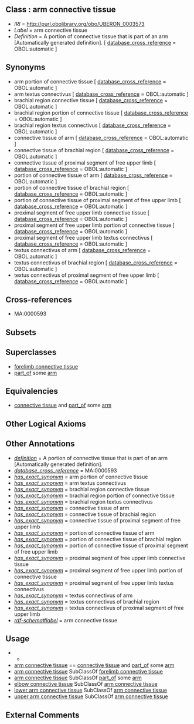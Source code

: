 
## Class : arm connective tissue

 * *IRI* = http://purl.obolibrary.org/obo/UBERON_0003573
 * *Label* = arm connective tissue
 * *Definition* = A portion of connective tissue that is part of an arm [Automatically generated definition]. [ [database_cross_reference](../../ef/oboInOwl#hasDbXref.md) = OBOL:automatic ]

## Synonyms

 * arm portion of connective tissue [ [database_cross_reference](../../ef/oboInOwl#hasDbXref.md) = OBOL:automatic ]
 * arm textus connectivus [ [database_cross_reference](../../ef/oboInOwl#hasDbXref.md) = OBOL:automatic ]
 * brachial region connective tissue [ [database_cross_reference](../../ef/oboInOwl#hasDbXref.md) = OBOL:automatic ]
 * brachial region portion of connective tissue [ [database_cross_reference](../../ef/oboInOwl#hasDbXref.md) = OBOL:automatic ]
 * brachial region textus connectivus [ [database_cross_reference](../../ef/oboInOwl#hasDbXref.md) = OBOL:automatic ]
 * connective tissue of arm [ [database_cross_reference](../../ef/oboInOwl#hasDbXref.md) = OBOL:automatic ]
 * connective tissue of brachial region [ [database_cross_reference](../../ef/oboInOwl#hasDbXref.md) = OBOL:automatic ]
 * connective tissue of proximal segment of free upper limb [ [database_cross_reference](../../ef/oboInOwl#hasDbXref.md) = OBOL:automatic ]
 * portion of connective tissue of arm [ [database_cross_reference](../../ef/oboInOwl#hasDbXref.md) = OBOL:automatic ]
 * portion of connective tissue of brachial region [ [database_cross_reference](../../ef/oboInOwl#hasDbXref.md) = OBOL:automatic ]
 * portion of connective tissue of proximal segment of free upper limb [ [database_cross_reference](../../ef/oboInOwl#hasDbXref.md) = OBOL:automatic ]
 * proximal segment of free upper limb connective tissue [ [database_cross_reference](../../ef/oboInOwl#hasDbXref.md) = OBOL:automatic ]
 * proximal segment of free upper limb portion of connective tissue [ [database_cross_reference](../../ef/oboInOwl#hasDbXref.md) = OBOL:automatic ]
 * proximal segment of free upper limb textus connectivus [ [database_cross_reference](../../ef/oboInOwl#hasDbXref.md) = OBOL:automatic ]
 * textus connectivus of arm [ [database_cross_reference](../../ef/oboInOwl#hasDbXref.md) = OBOL:automatic ]
 * textus connectivus of brachial region [ [database_cross_reference](../../ef/oboInOwl#hasDbXref.md) = OBOL:automatic ]
 * textus connectivus of proximal segment of free upper limb [ [database_cross_reference](../../ef/oboInOwl#hasDbXref.md) = OBOL:automatic ]

## Cross-references

 * MA:0000593

## Subsets


## Superclasses

 * [forelimb connective tissue](../../UBERON/88/UBERON_0003588.md)
 * [part_of](../../BFO/50/BFO_0000050.md) some [arm](../../UBERON/60/UBERON_0001460.md)

## Equivalencies

 * [connective tissue](../../UBERON/84/UBERON_0002384.md) and [part_of](../../BFO/50/BFO_0000050.md) some [arm](../../UBERON/60/UBERON_0001460.md)

## Other Logical Axioms


## Other Annotations

 * *[definition](../../IAO/15/IAO_0000115.md)* = A portion of connective tissue that is part of an arm [Automatically generated definition].
 * *[database_cross_reference](../../ef/oboInOwl#hasDbXref.md)* = MA:0000593
 * *[has_exact_synonym](../../ym/oboInOwl#hasExactSynonym.md)* = arm portion of connective tissue
 * *[has_exact_synonym](../../ym/oboInOwl#hasExactSynonym.md)* = arm textus connectivus
 * *[has_exact_synonym](../../ym/oboInOwl#hasExactSynonym.md)* = brachial region connective tissue
 * *[has_exact_synonym](../../ym/oboInOwl#hasExactSynonym.md)* = brachial region portion of connective tissue
 * *[has_exact_synonym](../../ym/oboInOwl#hasExactSynonym.md)* = brachial region textus connectivus
 * *[has_exact_synonym](../../ym/oboInOwl#hasExactSynonym.md)* = connective tissue of arm
 * *[has_exact_synonym](../../ym/oboInOwl#hasExactSynonym.md)* = connective tissue of brachial region
 * *[has_exact_synonym](../../ym/oboInOwl#hasExactSynonym.md)* = connective tissue of proximal segment of free upper limb
 * *[has_exact_synonym](../../ym/oboInOwl#hasExactSynonym.md)* = portion of connective tissue of arm
 * *[has_exact_synonym](../../ym/oboInOwl#hasExactSynonym.md)* = portion of connective tissue of brachial region
 * *[has_exact_synonym](../../ym/oboInOwl#hasExactSynonym.md)* = portion of connective tissue of proximal segment of free upper limb
 * *[has_exact_synonym](../../ym/oboInOwl#hasExactSynonym.md)* = proximal segment of free upper limb connective tissue
 * *[has_exact_synonym](../../ym/oboInOwl#hasExactSynonym.md)* = proximal segment of free upper limb portion of connective tissue
 * *[has_exact_synonym](../../ym/oboInOwl#hasExactSynonym.md)* = proximal segment of free upper limb textus connectivus
 * *[has_exact_synonym](../../ym/oboInOwl#hasExactSynonym.md)* = textus connectivus of arm
 * *[has_exact_synonym](../../ym/oboInOwl#hasExactSynonym.md)* = textus connectivus of brachial region
 * *[has_exact_synonym](../../ym/oboInOwl#hasExactSynonym.md)* = textus connectivus of proximal segment of free upper limb
 * *[rdf-schema#label](../../el/rdf-schema#label.md)* = arm connective tissue

## Usage

 * -
 * [arm connective tissue](../../UBERON/73/UBERON_0003573.md) == [connective tissue](../../UBERON/84/UBERON_0002384.md) and [part_of](../../BFO/50/BFO_0000050.md) some [arm](../../UBERON/60/UBERON_0001460.md)
 * [arm connective tissue](../../UBERON/73/UBERON_0003573.md) SubClassOf [forelimb connective tissue](../../UBERON/88/UBERON_0003588.md)
 * [arm connective tissue](../../UBERON/73/UBERON_0003573.md) SubClassOf [part_of](../../BFO/50/BFO_0000050.md) some [arm](../../UBERON/60/UBERON_0001460.md)
 * [elbow connective tissue](../../UBERON/74/UBERON_0003574.md) SubClassOf [arm connective tissue](../../UBERON/73/UBERON_0003573.md)
 * [lower arm connective tissue](../../UBERON/68/UBERON_0004268.md) SubClassOf [arm connective tissue](../../UBERON/73/UBERON_0003573.md)
 * [upper arm connective tissue](../../UBERON/69/UBERON_0004269.md) SubClassOf [arm connective tissue](../../UBERON/73/UBERON_0003573.md)

## External Comments

